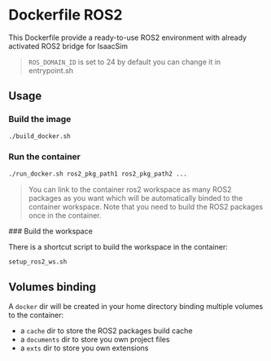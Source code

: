 # Dockerfile ROS2

This Dockerfile provide a ready-to-use ROS2 environment with already activated ROS2 bridge for IsaacSim

> `ROS_DOMAIN_ID` is set to 24 by default you can change it in entrypoint.sh

## Usage

### Build the image

```bash
./build_docker.sh
```

### Run the container

```bash
./run_docker.sh ros2_pkg_path1 ros2_pkg_path2 ...
```

> You can link to the container ros2 workspace as many ROS2 packages as you want which will be automatically binded to the container workspace. Note that you need to build the ROS2 packages once in the container.


### Build the workspace

There is a shortcut script to build the workspace in the container:

```bash
setup_ros2_ws.sh
``` 

## Volumes binding

A `docker` dir will be created in your home directory binding multiple volumes to the container:
- a `cache` dir to store the ROS2 packages build cache
- a `documents` dir to store you own project files
- a `exts` dir to store you own extensions

